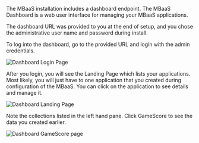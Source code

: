 
The MBaaS installation includes a dashboard endpoint.  The MBaaS Dashboard is a web user interface for managing your MBaaS applications.

The dashboard URL was provided to you at the end of setup, and you chose the administrative user name and password during install.

To log into the dashboard, go to the provided URL and login with the admin credentials.

![Dashboard Login Page](../dashboard-login-page.png)

After you login, you will see the Landing Page which lists your applications.  Most likely, you will just have to one application that you created during
configuration of the MBaaS.  You can click on the application to see details and manage it.

![Dashboard Landing Page](../dashboard-landing-page.png)

Note the collections listed in the left hand pane. Click GameScore to see the data you created earlier.

![Dashboard GameScore page](../dashboard-gemscore.png)

